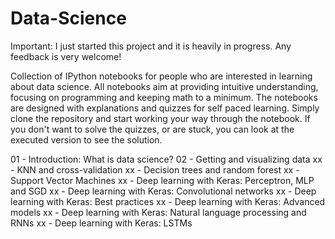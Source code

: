 # Data-Science

Important: I just started this project and it is heavily in progress. Any feedback is very welcome! 

Collection of IPython notebooks for people who are interested in learning about data science.
All notebooks aim at providing intuitive understanding, focusing on programming and keeping math to a minimum. 
The notebooks are designed with explanations and quizzes for self paced learning. Simply clone the repository and start working your way through the notebook. If you don't want to solve the quizzes, or are stuck, you can look at the executed version to see the solution. 

01 - Introduction: What is data science?
02 - Getting and visualizing data
xx - KNN and cross-validation
xx - Decision trees and random forest
xx - Support Vector Machines
xx - Deep learning with Keras: Perceptron, MLP and SGD
xx - Deep learning with Keras: Convolutional networks
xx - Deep learning with Keras: Best practices
xx - Deep learning with Keras: Advanced models
xx - Deep learning with Keras: Natural language processing and RNNs
xx - Deep learning with Keras: LSTMs 

